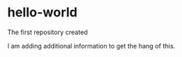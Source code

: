 # hello-world
The first repository created

I am adding additional information to get the hang of this.
